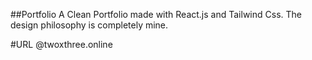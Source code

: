 ##Portfolio
A Clean Portfolio made with React.js and Tailwind Css. The design philosophy is completely mine.

#URL
@twoxthree.online
